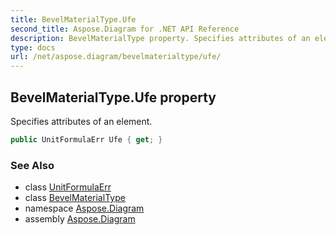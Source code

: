 ```yaml
---
title: BevelMaterialType.Ufe
second_title: Aspose.Diagram for .NET API Reference
description: BevelMaterialType property. Specifies attributes of an element
type: docs
url: /net/aspose.diagram/bevelmaterialtype/ufe/
---
```

## BevelMaterialType.Ufe property

Specifies attributes of an element.

```csharp
public UnitFormulaErr Ufe { get; }
```

### See Also

* class [UnitFormulaErr](../../unitformulaerr/)
* class [BevelMaterialType](../)
* namespace [Aspose.Diagram](../../bevelmaterialtype/)
* assembly [Aspose.Diagram](../../../)


